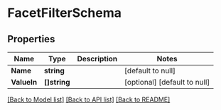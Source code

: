 # FacetFilterSchema

## Properties
Name | Type | Description | Notes
------------ | ------------- | ------------- | -------------
**Name** | **string** |  | [default to null]
**ValueIn** | **[]string** |  | [optional] [default to null]

[[Back to Model list]](../README.md#documentation-for-models) [[Back to API list]](../README.md#documentation-for-api-endpoints) [[Back to README]](../README.md)


